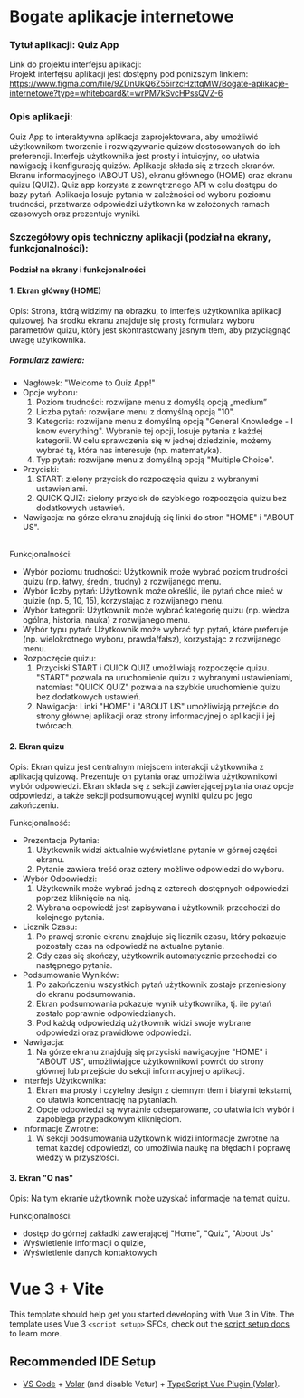 # Bogate aplikacje internetowe

### Tytuł aplikacji: Quiz App 

Link do projektu interfejsu aplikacji:  
Projekt interfejsu aplikacji jest dostępny pod poniższym linkiem:   
<https://www.figma.com/file/9ZDnUkQ6Z55irzcHzttqMW/Bogate-aplikacje-internetowe?type=whiteboard&t=wrPM7kSvcHPssQVZ-6>

### Opis aplikacji:  
Quiz App to interaktywna aplikacja zaprojektowana, aby umożliwić użytkownikom tworzenie i rozwiązywanie quizów dostosowanych do ich preferencji. Interfejs użytkownika jest prosty i intuicyjny, co ułatwia nawigację i konfigurację quizów. Aplikacja składa się z trzech ekranów. Ekranu informacyjnego (ABOUT US), ekranu głównego (HOME) oraz ekranu quizu (QUIZ). Quiz app korzysta z zewnętrznego API w celu dostępu do bazy pytań. Aplikacja losuje pytania w zależności od wyboru poziomu trudności, przetwarza odpowiedzi użytkownika w założonych ramach czasowych oraz prezentuje wyniki.

### Szczegółowy opis techniczny aplikacji (podział na ekrany, funkcjonalności):  

#### Podział na ekrany i funkcjonalności  

#### 1. Ekran główny (HOME)  
Opis: Strona, którą widzimy na obrazku, to interfejs użytkownika aplikacji quizowej. Na środku ekranu znajduje się prosty formularz wyboru parametrów quizu, który jest skontrastowany jasnym tłem, aby przyciągnąć uwagę użytkownika. 
##### Formularz zawiera:
- Nagłówek: "Welcome to Quiz App!"
- Opcje wyboru:
  1. Poziom trudności: rozwijane menu z domyślą opcją „medium”
  2. Liczba pytań: rozwijane menu z domyślną opcją "10".
  3. Kategoria: rozwijane menu z domyślną opcją "General Knowledge - I know everything". Wybranie tej opcji, losuje pytania z każdej kategorii. W  celu sprawdzenia się w jednej dziedzinie, możemy wybrać tą, która nas interesuje (np. matematyka).
  4. Typ pytań: rozwijane menu z domyślną opcją "Multiple Choice". 
- Przyciski:
  1. START: zielony przycisk do rozpoczęcia quizu z wybranymi ustawieniami.
  2. QUICK QUIZ: zielony przycisk do szybkiego rozpoczęcia quizu bez dodatkowych ustawień.
- Nawigacja: na górze ekranu znajdują się linki do stron "HOME" i "ABOUT US".
    
    
<br>Funkcjonalności:  
- Wybór poziomu trudności: Użytkownik może wybrać poziom trudności quizu (np. łatwy, średni, trudny) z rozwijanego menu.
- Wybór liczby pytań: Użytkownik może określić, ile pytań chce mieć w quizie (np. 5, 10, 15), korzystając z rozwijanego menu.
- Wybór kategorii: Użytkownik może wybrać kategorię quizu (np. wiedza ogólna, historia, nauka) z rozwijanego menu.
- Wybór typu pytań: Użytkownik może wybrać typ pytań, które preferuje (np. wielokrotnego wyboru, prawda/fałsz), korzystając z rozwijanego menu.
- Rozpoczęcie quizu:
   1. Przyciski START i QUICK QUIZ umożliwiają rozpoczęcie quizu. "START" pozwala na uruchomienie quizu z wybranymi ustawieniami, natomiast "QUICK QUIZ" pozwala na szybkie uruchomienie quizu bez dodatkowych ustawień.
   2. Nawigacja: Linki "HOME" i "ABOUT US" umożliwiają przejście do strony głównej aplikacji oraz strony informacyjnej o aplikacji i jej twórcach.

#### 2. Ekran quizu
Opis: Ekran quizu jest centralnym miejscem interakcji użytkownika z aplikacją quizową. Prezentuje on pytania oraz umożliwia użytkownikowi wybór odpowiedzi. Ekran składa się z sekcji zawierającej pytania oraz opcje odpowiedzi, a także sekcji podsumowującej wyniki quizu po jego zakończeniu.

Funkcjonalność:
- Prezentacja Pytania:
  1. Użytkownik widzi aktualnie wyświetlane pytanie w górnej części ekranu.
  2. Pytanie zawiera treść oraz cztery możliwe odpowiedzi do wyboru.
- Wybór Odpowiedzi:
  1. Użytkownik może wybrać jedną z czterech dostępnych odpowiedzi poprzez kliknięcie na nią.
  2. Wybrana odpowiedź jest zapisywana i użytkownik przechodzi do kolejnego pytania.
- Licznik Czasu:
  1. Po prawej stronie ekranu znajduje się licznik czasu, który pokazuje pozostały czas na odpowiedź na aktualne pytanie.
  2. Gdy czas się skończy, użytkownik automatycznie przechodzi do następnego pytania.
- Podsumowanie Wyników:
  1. Po zakończeniu wszystkich pytań użytkownik zostaje przeniesiony do ekranu podsumowania.
  2. Ekran podsumowania pokazuje wynik użytkownika, tj. ile pytań zostało poprawnie odpowiedzianych.
  3.  Pod każdą odpowiedzią użytkownik widzi swoje wybrane odpowiedzi oraz prawidłowe odpowiedzi.
- Nawigacja:
  1. Na górze ekranu znajdują się przyciski nawigacyjne "HOME" i "ABOUT US", umożliwiające użytkownikowi powrót do strony głównej lub przejście do sekcji informacyjnej o aplikacji.
- Interfejs Użytkownika:
  1. Ekran ma prosty i czytelny design z ciemnym tłem i białymi tekstami, co ułatwia koncentrację na pytaniach.
  2. Opcje odpowiedzi są wyraźnie odseparowane, co ułatwia ich wybór i zapobiega przypadkowym kliknięciom.
- Informacje Zwrotne:
  1. W sekcji podsumowania użytkownik widzi informacje zwrotne na temat każdej odpowiedzi, co umożliwia naukę na błędach i poprawę wiedzy w przyszłości.

#### 3. Ekran "O nas"
Opis: Na tym ekranie użytkownik może uzyskać informacje na temat quizu.  

Funkcjonalności:  

- dostęp do górnej zakładki zawierającej "Home", "Quiz", "About Us"  
-	Wyświetlenie informacji o quizie,  
-	Wyświetlenie danych kontaktowych  





# Vue 3 + Vite

This template should help get you started developing with Vue 3 in Vite. The template uses Vue 3 `<script setup>` SFCs, check out the [script setup docs](https://v3.vuejs.org/api/sfc-script-setup.html#sfc-script-setup) to learn more.

## Recommended IDE Setup

- [VS Code](https://code.visualstudio.com/) + [Volar](https://marketplace.visualstudio.com/items?itemName=Vue.volar) (and disable Vetur) + [TypeScript Vue Plugin (Volar)](https://marketplace.visualstudio.com/items?itemName=Vue.vscode-typescript-vue-plugin).
